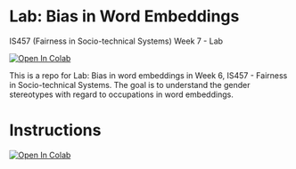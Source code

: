 # Lab: Bias in Word Embeddings
IS457 (Fairness in Socio-technical Systems) Week 7 - Lab

[![Open In Colab](https://colab.research.google.com/assets/colab-badge.svg)](https://colab.research.google.com/github/haewoon/lab-bias-in-word-embeddings/blob/master/Lab%20-%20Gender%20Stereotypes%20in%20Word%20Embeddings.ipynb)

This is a repo for Lab: Bias in word embeddings in Week 6, IS457 - Fairness in Socio-technical Systems. 
The goal is to understand the gender stereotypes with regard to occupations in word embeddings. 


# Instructions

[![Open In Colab](https://colab.research.google.com/assets/colab-badge.svg)](https://colab.research.google.com/github/haewoon/lab-bias-in-word-embeddings/blob/master/Lab%20-%20Gender%20Stereotypes%20in%20Word%20Embeddings.ipynb)

